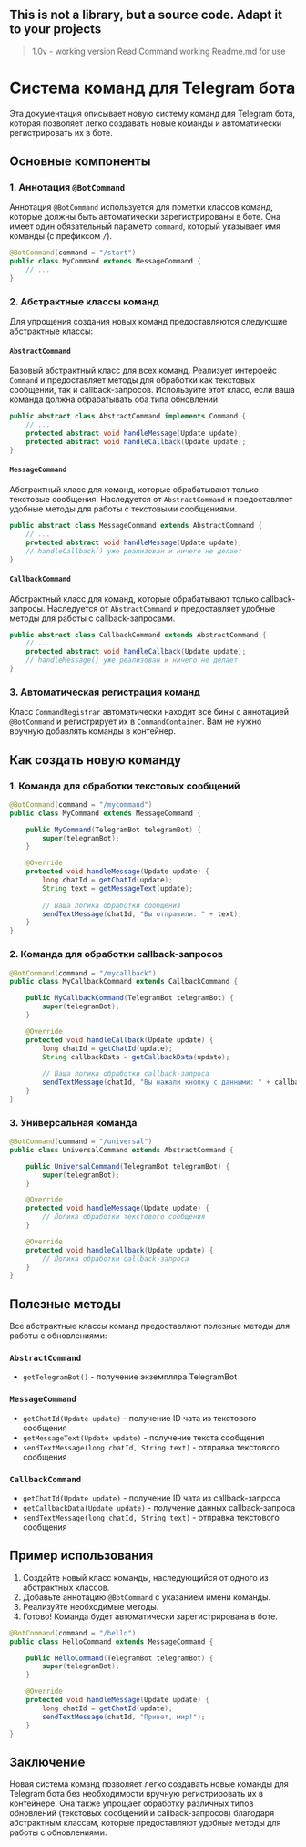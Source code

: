 ## This is not a library, but a source code. Adapt it to your projects

> 1.0v - working version
> Read Command working Readme.md for use


# Система команд для Telegram бота

Эта документация описывает новую систему команд для Telegram бота, которая позволяет легко создавать новые команды и автоматически регистрировать их в боте.

## Основные компоненты

### 1. Аннотация `@BotCommand`

Аннотация `@BotCommand` используется для пометки классов команд, которые должны быть автоматически зарегистрированы в боте. Она имеет один обязательный параметр `command`, который указывает имя команды (с префиксом `/`).

```java
@BotCommand(command = "/start")
public class MyCommand extends MessageCommand {
    // ...
}
```

### 2. Абстрактные классы команд

Для упрощения создания новых команд предоставляются следующие абстрактные классы:

#### `AbstractCommand`

Базовый абстрактный класс для всех команд. Реализует интерфейс `Command` и предоставляет методы для обработки как текстовых сообщений, так и callback-запросов. Используйте этот класс, если ваша команда должна обрабатывать оба типа обновлений.

```java
public abstract class AbstractCommand implements Command {
    // ...
    protected abstract void handleMessage(Update update);
    protected abstract void handleCallback(Update update);
}
```

#### `MessageCommand`

Абстрактный класс для команд, которые обрабатывают только текстовые сообщения. Наследуется от `AbstractCommand` и предоставляет удобные методы для работы с текстовыми сообщениями.

```java
public abstract class MessageCommand extends AbstractCommand {
    // ...
    protected abstract void handleMessage(Update update);
    // handleCallback() уже реализован и ничего не делает
}
```

#### `CallbackCommand`

Абстрактный класс для команд, которые обрабатывают только callback-запросы. Наследуется от `AbstractCommand` и предоставляет удобные методы для работы с callback-запросами.

```java
public abstract class CallbackCommand extends AbstractCommand {
    // ...
    protected abstract void handleCallback(Update update);
    // handleMessage() уже реализован и ничего не делает
}
```

### 3. Автоматическая регистрация команд

Класс `CommandRegistrar` автоматически находит все бины с аннотацией `@BotCommand` и регистрирует их в `CommandContainer`. Вам не нужно вручную добавлять команды в контейнер.

## Как создать новую команду

### 1. Команда для обработки текстовых сообщений

```java
@BotCommand(command = "/mycommand")
public class MyCommand extends MessageCommand {

    public MyCommand(TelegramBot telegramBot) {
        super(telegramBot);
    }

    @Override
    protected void handleMessage(Update update) {
        long chatId = getChatId(update);
        String text = getMessageText(update);
        
        // Ваша логика обработки сообщения
        sendTextMessage(chatId, "Вы отправили: " + text);
    }
}
```

### 2. Команда для обработки callback-запросов

```java
@BotCommand(command = "/mycallback")
public class MyCallbackCommand extends CallbackCommand {

    public MyCallbackCommand(TelegramBot telegramBot) {
        super(telegramBot);
    }

    @Override
    protected void handleCallback(Update update) {
        long chatId = getChatId(update);
        String callbackData = getCallbackData(update);
        
        // Ваша логика обработки callback-запроса
        sendTextMessage(chatId, "Вы нажали кнопку с данными: " + callbackData);
    }
}
```

### 3. Универсальная команда

```java
@BotCommand(command = "/universal")
public class UniversalCommand extends AbstractCommand {

    public UniversalCommand(TelegramBot telegramBot) {
        super(telegramBot);
    }

    @Override
    protected void handleMessage(Update update) {
        // Логика обработки текстового сообщения
    }

    @Override
    protected void handleCallback(Update update) {
        // Логика обработки callback-запроса
    }
}
```

## Полезные методы

Все абстрактные классы команд предоставляют полезные методы для работы с обновлениями:

### `AbstractCommand`

- `getTelegramBot()` - получение экземпляра TelegramBot

### `MessageCommand`

- `getChatId(Update update)` - получение ID чата из текстового сообщения
- `getMessageText(Update update)` - получение текста сообщения
- `sendTextMessage(long chatId, String text)` - отправка текстового сообщения

### `CallbackCommand`

- `getChatId(Update update)` - получение ID чата из callback-запроса
- `getCallbackData(Update update)` - получение данных callback-запроса
- `sendTextMessage(long chatId, String text)` - отправка текстового сообщения

## Пример использования

1. Создайте новый класс команды, наследующийся от одного из абстрактных классов.
2. Добавьте аннотацию `@BotCommand` с указанием имени команды.
3. Реализуйте необходимые методы.
4. Готово! Команда будет автоматически зарегистрирована в боте.

```java
@BotCommand(command = "/hello")
public class HelloCommand extends MessageCommand {

    public HelloCommand(TelegramBot telegramBot) {
        super(telegramBot);
    }

    @Override
    protected void handleMessage(Update update) {
        long chatId = getChatId(update);
        sendTextMessage(chatId, "Привет, мир!");
    }
}
```

## Заключение

Новая система команд позволяет легко создавать новые команды для Telegram бота без необходимости вручную регистрировать их в контейнере. Она также упрощает обработку различных типов обновлений (текстовых сообщений и callback-запросов) благодаря абстрактным классам, которые предоставляют удобные методы для работы с обновлениями.
